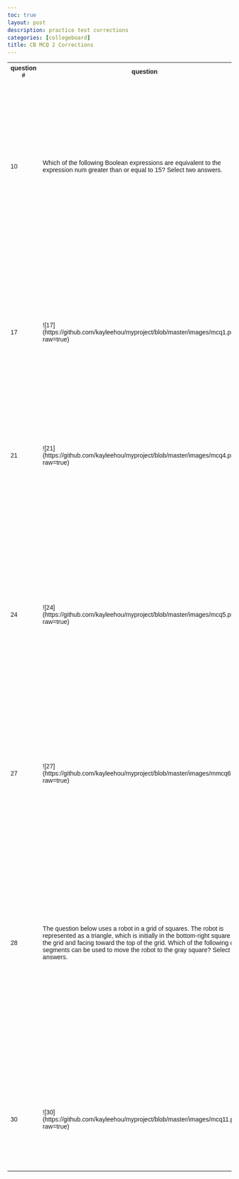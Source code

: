 ```yaml
---
toc: true
layout: post
description: practice test corrections 
categories: [collegeboard]
title: CB MCQ 2 Corrections 
---
```

<html>
<head>
<style>
table {
  font-family: arial, sans-serif;
  border-collapse: collapse;
  width: 100%;
}

td, th {
  border: 1px solid #dddddd;
  text-align: left;
  padding: 8px;
}

tr:nth-child(even) {
  background-color: #dddddd;
}
</style>
</head>
<body>

<table>
  <tr>
    <th>question #</th>
    <th>question</th>
    <th>my answer</th>
    <th>correct answer</th>
    <th>comments</th>
  </tr>
  <tr>
    <td>10</td>
    <td>Which of the following Boolean expressions are equivalent to the expression num greater than or equal to 15? Select two answers.</td>
    <td>( num greater than 15) and (num equals 15) and Not (num less than 15) </td>
    <td>(num greater than 15) or (num equals 15) and Not (num less than 15) </td>
    <td>I now realize that num greater than 15 and num equals 15 couldn't have been the correct answer, since a number can't equal fifteen AND be greater than 15. Therefore this answer is mathematically impossible and will equal to false. The correct answer should be greater than 15 OR equal to 15.</td>
  </tr>
  <tr>
    <td>17</td>
    <td>![17](https://github.com/kayleehou/myproject/blob/master/images/mcq1.png?raw=true)</td>
    <td>![my answer 17](https://github.com/kayleehou/myproject/blob/master/images/mcq2.png?raw=true)</td>
    <td> A and ![correct answer 17](https://github.com/kayleehou/myproject/blob/master/images/mcq3.png?raw=true)</td>
    <td>because we want result to be val1 and not val2, B wouldn't be the correct answer since it would result in true for both val1 and val2. Therefore, D is the correct answer since the nested if statement means that if val1 is true, than val2 will be false. Otherwise, result will be false. </td>
  </tr>
  <tr>
    <td>21</td>
    <td>![21](https://github.com/kayleehou/myproject/blob/master/images/mcq4.png?raw=true)</td>
    <td>A. The number 0 is displayed.</td>
    <td>D. Nothing is displayed; the program results in an infinite loop.</td>
    <td>The program will result in an infinite loop because i will never equal 4 so the loop will go on forever. As a result, 0 won't be displayed, nothing will show up.</td>
  </tr>
  <tr>
    <td>24</td>
    <td>![24](https://github.com/kayleehou/myproject/blob/master/images/mcq5.png?raw=true)</td>
    <td>C. y^3</td>
    <td>B 3y </td>
    <td>the outer repeat block is executed three times, the inner repeat block is executed y times, so the block inside will be executed 3y times. y^3 wouldn't be correct because iff the value of y was 2, the inner loop would repeat two times and the outer loop would repeat three times. The statement would be executed 3 times 2, or six times. When y = 2, the value of y raised to the third power is 8, not 6. </td>
  </tr>
  <tr>
    <td>27</td>
    <td>![27](https://github.com/kayleehou/myproject/blob/master/images/mmcq6.png?raw=true)</td>
    <td>![27 my answer](https://github.com/kayleehou/myproject/blob/master/images/mcq7.png?raw=true)</td>
    <td>![27 correct answer](https://github.com/kayleehou/myproject/blob/master/images/mcq8.png?raw=true)</td>
    <td>A isn't the correct answer because the n<-- n+1 isn't in the correct location, it should be after all the move forward rotate left instructions, not before. </td>
  </tr>
  <tr>
    <td>28</td>
    <td>The question below uses a robot in a grid of squares. The robot is represented as a triangle, which is initially in the bottom-right square of the grid and facing toward the top of the grid. Which of the following code segments can be used to move the robot to the gray square? Select two answers.</td>
    <td>![28myanswer](https://github.com/kayleehou/myproject/blob/master/images/mcq9.png?raw=true)</td>
    <td>C and ![28correctanswer](https://github.com/kayleehou/myproject/blob/master/images/mcq10.png?raw=true)</td>
    <td>D is incorrect because this loop is nested inside another Repeat 2 times loop, these commands are executed again. At the end of execution, the robot will be in the same position at which it started. A is correct because With each iteration of the Repeat 4 times loop, the robot will move one square to the left and one square up and will remain facing up. After four of these iterations, the robot will finish in the gray square.</td>
  </tr>
    <tr>
    <td>30</td>
    <td>![30](https://github.com/kayleehou/myproject/blob/master/images/mcq11.png?raw=true)</td>
    <td>![30myanswer](https://github.com/kayleehou/myproject/blob/master/images/mcq12.png?raw=true)</td>
    <td>B and C</td>
    <td>drawcircle function needs to be after r ←r + 1 and y ←y + 1 otherwise the values r and y will be the same. therefore a is wrong, and b is the other correct answer. </td>
  </tr>
</table>

</body>
</html>


